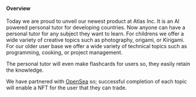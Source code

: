 #### Overview

Today we are proud to unveil our newest product at Atlas Inc. It is an AI powered personal tutor for developing countries. 
Now anyone can have a personal tutor for any subject they want to learn. For childrens we offer a wide variety of creative topics such as photography, origami, or Kirigami.
For our older user base we offer a wide variety of technical topics such as programming, cooking, or project management. 

The personal tutor will even make flashcards for users so, they easily retain the knowledge.

We have partnered with [OpenSea](https://opensea.io/) so; successful completion of each topic will enable a NFT for the user that they can trade. 
